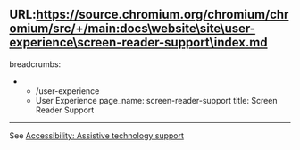 URL:https://source.chromium.org/chromium/chromium/src/+/main:docs\website\site\user-experience\screen-reader-support\index.md
---
breadcrumbs:
- - /user-experience
  - User Experience
page_name: screen-reader-support
title: Screen Reader Support
---

See [Accessibility: Assistive technology
support](/user-experience/assistive-technology-support)
